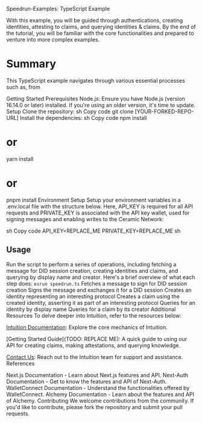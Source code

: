 Speedrun-Examples: TypeScript Example


With this example, you will be guided through authentications, creating identities, attesting to claims, and querying identities & claims. By the end of the tutorial, you will be familiar with the core functionalities and prepared to venture into more complex examples. 

# Summary
This TypeScript example navigates through various essential processes such as, from

Getting Started
Prerequisites
Node.js: Ensure you have Node.js (version 16.14.0 or later) installed. If you're using an older version, it's time to update.
Setup
Clone the repository:
sh
Copy code
git clone [YOUR-FORKED-REPO-URL]
Install the dependencies:
sh
Copy code
npm install
# or
yarn install
# or
pnpm install
Environment Setup
Setup your environment variables in a .env.local file with the structure below. Here, API_KEY is required for all API requests and PRIVATE_KEY is associated with the API key wallet, used for signing messages and enabling writes to the Ceramic Network:

sh
Copy code
API_KEY=REPLACE_ME
PRIVATE_KEY=REPLACE_ME
sh

## Usage
Run the script to perform a series of operations, including fetching a message for DID session creation, creating identities and claims, and querying by display name and creator. Here's a brief overview of what each step does:
```esrun speedrun.ts```
Fetches a message to sign for DID session creation
Signs the message and exchanges it for a DID session
Creates an identity representing an interesting protocol
Creates a claim using the created identity, asserting it as part of an interesting protocol
Queries for an identity by display name
Queries for a claim by its creator
Additional Resources
To delve deeper into Intuition, refer to the resources below:

[Intuition Documentation](https://intuition.gitbook.io/alpha-api/): Explore the core mechanics of Intuition.

[Getting Started Guide](TODO: REPLACE ME): A quick guide to using our API for creating claims, making attestations, and querying knowledge.

[Contact Us](https://discord.gg/0xintuition): Reach out to the Intuition team for support and assistance.
References

Next.js Documentation - Learn about Next.js features and API.
Next-Auth Documentation - Get to know the features and API of Next-Auth.
WalletConnect Documentation - Understand the functionalities offered by WalletConnect.
Alchemy Documentation - Learn about the features and API of Alchemy.
Contributing
We welcome contributions from the community. If you'd like to contribute, please fork the repository and submit your pull requests.

